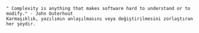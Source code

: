 
<pre><code>" Complexity is anything that makes software hard to understand or to modify." - John Outerhout
Karmaşıklık, yazılımın anlaşılmasını veya değiştirilmesini zorlaştıran her şeydir.
</code></pre>
